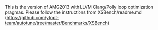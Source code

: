 This is the version of AMG2013 with LLVM Clang/Polly loop optimization pragmas. Please follow the instructions from XSBench/readme.md (https://github.com/ytopt-team/autotune/tree/master/Benchmarks/XSBench)
